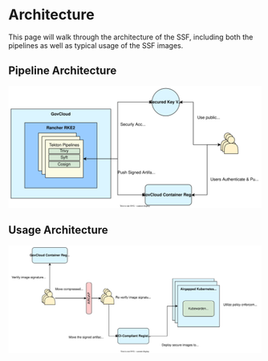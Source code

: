 # Architecture

This page will walk through the architecture of the SSF, including both the pipelines as well as typical usage of the SSF images.

## Pipeline Architecture

![Pipeline Architecture](/img/ssf/ssf-pipelines-arch-diagram.svg)

## Usage Architecture

![Usage Architecture](/img/ssf/ssf-usage-arch-diagram.svg)
